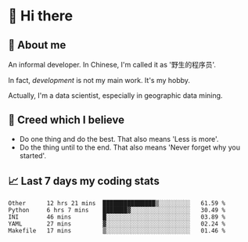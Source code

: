 # 👋 Hi there

## :speech_balloon: About me

An informal developer. In Chinese, I'm called it as '野生的程序员'.

In fact, _development_ is not my main work. It's my hobby.

Actually, I'm a data scientist, especially in geographic data mining.

## :see_no_evil: Creed which I believe

- Do one thing and do the best. That also means 'Less is more'.
- Do the thing until to the end. That also means 'Never forget why you started'.

## :chart_with_upwards_trend: Last 7 days my coding stats

<!--START_SECTION:waka-->
```text
Other      12 hrs 21 mins  ███████████████▒░░░░░░░░░   61.59 % 
Python     6 hrs 7 mins    ███████▓░░░░░░░░░░░░░░░░░   30.49 % 
INI        46 mins         █░░░░░░░░░░░░░░░░░░░░░░░░   03.89 % 
YAML       27 mins         ▓░░░░░░░░░░░░░░░░░░░░░░░░   02.24 % 
Makefile   17 mins         ▒░░░░░░░░░░░░░░░░░░░░░░░░   01.46 % 
```
<!--END_SECTION:waka-->
